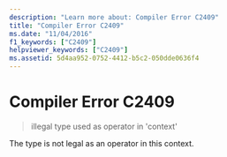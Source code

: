 ```yaml
---
description: "Learn more about: Compiler Error C2409"
title: "Compiler Error C2409"
ms.date: "11/04/2016"
f1_keywords: ["C2409"]
helpviewer_keywords: ["C2409"]
ms.assetid: 5d4aa952-0752-4412-b5c2-050dde0636f4
---
```

# Compiler Error C2409

> illegal type used as operator in 'context'

The type is not legal as an operator in this context.
